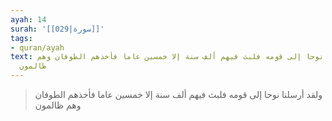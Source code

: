 ```yaml
---
ayah: 14
surah: '[[029|سورة]]'
tags:
- quran/ayah
text: ولقد أرسلنا نوحا إلى قومه فلبث فيهم ألف سنة إلا خمسين عاما فأخذهم الطوفان وهم
  ظالمون
---
```

> ولقد أرسلنا نوحا إلى قومه فلبث فيهم ألف سنة إلا خمسين عاما فأخذهم الطوفان وهم ظالمون
